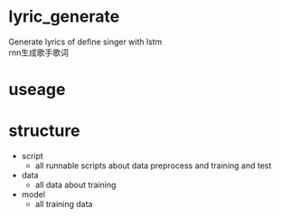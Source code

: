 # lyric_generate
Generate lyrics of define singer with lstm  
rnn生成歌手歌词

# useage

# structure
  * script
    - all runnable scripts about data preprocess and training and test
  * data
    - all data about training
  * model
    - all training data
